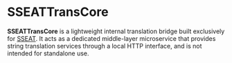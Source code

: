 # SSEATTransCore

**SSEATTransCore** is a lightweight internal translation bridge built exclusively for [SSEAT](https://github.com/Cutleast/SSE-Auto-Translator/tree/master). It acts as a dedicated middle-layer microservice that provides string translation services through a local HTTP interface, and is not intended for standalone use.